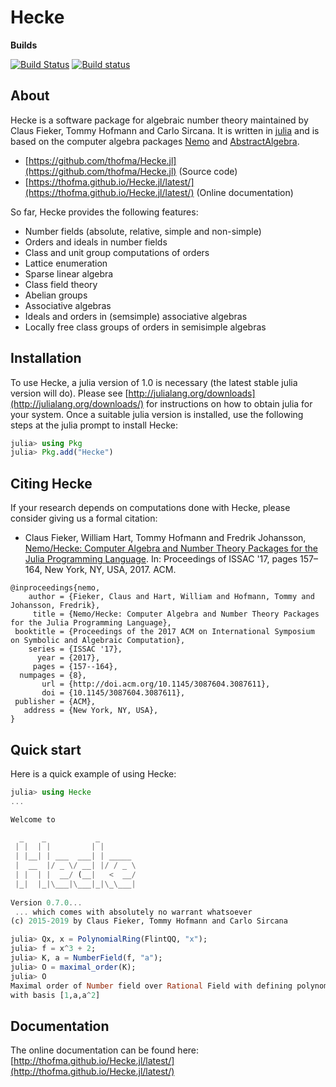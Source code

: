 # Hecke

**Builds**

[![Build Status](https://travis-ci.org/thofma/Hecke.jl.svg?branch=master)](https://travis-ci.org/thofma/Hecke.jl)
[![Build status](https://ci.appveyor.com/api/projects/status/3qb0ce2h5melsjeb?svg=true)](https://ci.appveyor.com/project/thofma/hecke-jl)


## About

Hecke is a software package for algebraic number theory maintained by Claus Fieker, Tommy Hofmann and Carlo Sircana.
It is written in [julia](http://www.julialang.org) and is based on the computer algebra packages [Nemo](http://www.nemocas.org) and [AbstractAlgebra](https://github.com/Nemocas/AbstractAlgebra.jl).

- [https://github.com/thofma/Hecke.jl](https://github.com/thofma/Hecke.jl) (Source code)
- [https://thofma.github.io/Hecke.jl/latest/](https://thofma.github.io/Hecke.jl/latest/) (Online documentation)

So far, Hecke provides the following features:
  
  - Number fields (absolute, relative, simple and non-simple)
  - Orders and ideals in number fields
  - Class and unit group computations of orders
  - Lattice enumeration
  - Sparse linear algebra
  - Class field theory
  - Abelian groups
  - Associative algebras
  - Ideals and orders in (semsimple) associative algebras
  - Locally free class groups of orders in semisimple algebras

## Installation

To use Hecke, a julia version of 1.0 is necessary (the latest stable julia version will do).
Please see [http://julialang.org/downloads](http://julialang.org/downloads/) for instructions on how to obtain julia for your system.
Once a suitable julia version is installed, use the following steps at the julia prompt to install Hecke:

```julia
julia> using Pkg
julia> Pkg.add("Hecke")
```

## Citing Hecke

If your research depends on computations done with Hecke, please consider giving us a formal citation:

- Claus Fieker, William Hart, Tommy Hofmann and Fredrik Johansson, [Nemo/Hecke: Computer Algebra and Number Theory Packages
  for the Julia Programming Language](http://doi.acm.org/10.1145/3087604.3087611). In: Proceedings of ISSAC '17, pages 157–164, New York, NY, USA, 2017. ACM.

```
@inproceedings{nemo,
    author = {Fieker, Claus and Hart, William and Hofmann, Tommy and Johansson, Fredrik},
     title = {Nemo/Hecke: Computer Algebra and Number Theory Packages for the Julia Programming Language},
 booktitle = {Proceedings of the 2017 ACM on International Symposium on Symbolic and Algebraic Computation},
    series = {ISSAC '17},
      year = {2017},
     pages = {157--164},
  numpages = {8},
       url = {http://doi.acm.org/10.1145/3087604.3087611},
       doi = {10.1145/3087604.3087611},
 publisher = {ACM},
   address = {New York, NY, USA},
}
```

## Quick start

Here is a quick example of using Hecke:

```julia
julia> using Hecke
...

Welcome to 

  _    _           _        
 | |  | |         | |       
 | |__| | ___  ___| | _____ 
 |  __  |/ _ \/ __| |/ / _ \
 | |  | |  __/ (__|   <  __/
 |_|  |_|\___|\___|_|\_\___|
  
Version 0.7.0... 
 ... which comes with absolutely no warrant whatsoever
(c) 2015-2019 by Claus Fieker, Tommy Hofmann and Carlo Sircana

julia> Qx, x = PolynomialRing(FlintQQ, "x");
julia> f = x^3 + 2;
julia> K, a = NumberField(f, "a");
julia> O = maximal_order(K);
julia> O
Maximal order of Number field over Rational Field with defining polynomial x^3 + 2 
with basis [1,a,a^2]
```

## Documentation

The online documentation can be found here: [http://thofma.github.io/Hecke.jl/latest/](http://thofma.github.io/Hecke.jl/latest/)
